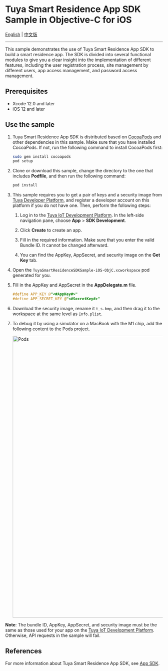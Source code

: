# Tuya Smart Residence App SDK Sample in Objective-C for iOS

 [English](README.md) | [中文版](README-zh.md)

---

This sample demonstrates the use of Tuya Smart Residence App SDK to build a smart residence app. The SDK is divided into several functional modules to give you a clear insight into the implementation of different features, including the user registration process, site management by different users, app access management, and password access management.


## Prerequisites

- Xcode 12.0 and later
- iOS 12 and later

## Use the sample

1. Tuya Smart Residence App SDK is distributed based on [CocoaPods](http://cocoapods.org/) and other dependencies in this sample. Make sure that you have installed CocoaPods. If not, run the following command to install CocoaPods first:

    ```bash
    sudo gem install cocoapods
    pod setup
    ```

2. Clone or download this sample, change the directory to the one that includes **Podfile**, and then run the following command:

    ```bash
    pod install
    ```

3. This sample requires you to get a pair of keys and a security image from [Tuya Developer Platform](https://developer.tuya.com/), and register a developer account on this platform if you do not have one. Then, perform the following steps:

   1. Log in to the [Tuya IoT Development Platform](https://iot.tuya.com/). In the left-side navigation pane, choose **App** > **SDK Development**.

   2. Click **Create** to create an app.

   3. Fill in the required information. Make sure that you enter the valid Bundle ID. It cannot be changed afterward.

   4. You can find the AppKey, AppSecret, and security image on the **Get Key** tab.

4. Open the `TuyaSmartResidenceSDKSample-iOS-ObjC.xcworkspace` pod generated for you.

5. Fill in the AppKey and AppSecret in the **AppDelegate.m** file.

    ```objective-c
    #define APP_KEY @"<#AppKey#>"
    #define APP_SECRET_KEY @"<#SecretKey#>"
    ```

6. Download the security image, rename it `t_s.bmp`, and then drag it to the workspace at the same level as `Info.plist`.

7. To debug it by using a simulator on a MacBook with the M1 chip, add the following content to the Pods project.

    <img alt="Pods" src="https://airtake-public-data-1254153901.cos.ap-shanghai.myqcloud.com/content-platform/hestia/1638348535b9dac74712e.png" width="900">

**Note**: The bundle ID, AppKey, AppSecret, and security image must be the same as those used for your app on the [Tuya IoT Development Platform](https://iot.tuya.com). Otherwise, API requests in the sample will fail.

## References
For more information about Tuya Smart Residence App SDK, see [App SDK](https://developer.tuya.com/en/docs/app-development).
